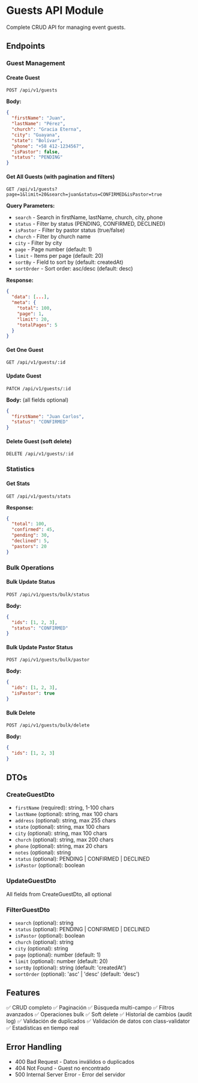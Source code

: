 # Guests API Module

Complete CRUD API for managing event guests.

## Endpoints

### Guest Management

#### Create Guest
```
POST /api/v1/guests
```
**Body:**
```json
{
  "firstName": "Juan",
  "lastName": "Pérez",
  "church": "Gracia Eterna",
  "city": "Guayana",
  "state": "Bolívar",
  "phone": "+58 412-1234567",
  "isPastor": false,
  "status": "PENDING"
}
```

#### Get All Guests (with pagination and filters)
```
GET /api/v1/guests?page=1&limit=20&search=juan&status=CONFIRMED&isPastor=true
```
**Query Parameters:**
- `search` - Search in firstName, lastName, church, city, phone
- `status` - Filter by status (PENDING, CONFIRMED, DECLINED)
- `isPastor` - Filter by pastor status (true/false)
- `church` - Filter by church name
- `city` - Filter by city
- `page` - Page number (default: 1)
- `limit` - Items per page (default: 20)
- `sortBy` - Field to sort by (default: createdAt)
- `sortOrder` - Sort order: asc/desc (default: desc)

**Response:**
```json
{
  "data": [...],
  "meta": {
    "total": 100,
    "page": 1,
    "limit": 20,
    "totalPages": 5
  }
}
```

#### Get One Guest
```
GET /api/v1/guests/:id
```

#### Update Guest
```
PATCH /api/v1/guests/:id
```
**Body:** (all fields optional)
```json
{
  "firstName": "Juan Carlos",
  "status": "CONFIRMED"
}
```

#### Delete Guest (soft delete)
```
DELETE /api/v1/guests/:id
```

### Statistics

#### Get Stats
```
GET /api/v1/guests/stats
```
**Response:**
```json
{
  "total": 100,
  "confirmed": 45,
  "pending": 30,
  "declined": 5,
  "pastors": 20
}
```

### Bulk Operations

#### Bulk Update Status
```
POST /api/v1/guests/bulk/status
```
**Body:**
```json
{
  "ids": [1, 2, 3],
  "status": "CONFIRMED"
}
```

#### Bulk Update Pastor Status
```
POST /api/v1/guests/bulk/pastor
```
**Body:**
```json
{
  "ids": [1, 2, 3],
  "isPastor": true
}
```

#### Bulk Delete
```
POST /api/v1/guests/bulk/delete
```
**Body:**
```json
{
  "ids": [1, 2, 3]
}
```

## DTOs

### CreateGuestDto
- `firstName` (required): string, 1-100 chars
- `lastName` (optional): string, max 100 chars
- `address` (optional): string, max 255 chars
- `state` (optional): string, max 100 chars
- `city` (optional): string, max 100 chars
- `church` (optional): string, max 200 chars
- `phone` (optional): string, max 20 chars
- `notes` (optional): string
- `status` (optional): PENDING | CONFIRMED | DECLINED
- `isPastor` (optional): boolean

### UpdateGuestDto
All fields from CreateGuestDto, all optional

### FilterGuestDto
- `search` (optional): string
- `status` (optional): PENDING | CONFIRMED | DECLINED
- `isPastor` (optional): boolean
- `church` (optional): string
- `city` (optional): string
- `page` (optional): number (default: 1)
- `limit` (optional): number (default: 20)
- `sortBy` (optional): string (default: 'createdAt')
- `sortOrder` (optional): 'asc' | 'desc' (default: 'desc')

## Features

✅ CRUD completo
✅ Paginación
✅ Búsqueda multi-campo
✅ Filtros avanzados
✅ Operaciones bulk
✅ Soft delete
✅ Historial de cambios (audit log)
✅ Validación de duplicados
✅ Validación de datos con class-validator
✅ Estadísticas en tiempo real

## Error Handling

- 400 Bad Request - Datos inválidos o duplicados
- 404 Not Found - Guest no encontrado
- 500 Internal Server Error - Error del servidor
